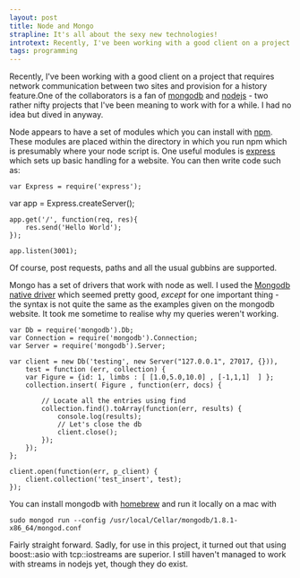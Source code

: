 ```yaml
---
layout: post
title: Node and Mongo
strapline: It's all about the sexy new technologies!
introtext: Recently, I've been working with a good client on a project that requires network communication between two sites and provision for a history feature.
tags: programming
---
```


Recently, I've been working with a good client on a project that requires network communication between two sites and provision for a history feature.One of the collaborators is a fan of [mongodb](http://www.mongodb.org/) and [nodejs](http://nodejs.org/) - two rather nifty projects that I've been meaning to work with for a while. I had no idea but dived in anyway.


Node appears to have a set of modules which you can install with [npm](http://npmjs.org/). These modules are placed within the directory in which you run npm which is presumably where your node script is. One useful modules is [express](http://expressjs.com/) which sets up basic handling for a website. You can then write code such as:

	var Express = require('express');
  var app = Express.createServer();

	app.get('/', function(req, res){
    	res.send('Hello World');
	});

	app.listen(3001);


Of course, post requests, paths and all the usual gubbins are supported.


Mongo has a set of drivers that work with node as well. I used the [Mongodb native driver](https://github.com/christkv/node-mongodb-native) which seemed pretty good, *except* for one important thing - the syntax is not quite the same as the examples given on the mongodb website. It took me sometime to realise why my queries weren't working.

	var Db = require('mongodb').Db;
	var Connection = require('mongodb').Connection;
	var Server = require('mongodb').Server;

	var client = new Db('testing', new Server("127.0.0.1", 27017, {})),
		test = function (err, collection) {
		var Figure = {id: 1, limbs : [ [1.0,5.0,10.0] , [-1,1,1]  ] };
		collection.insert( Figure , function(err, docs) {

        	// Locate all the entries using find
        	collection.find().toArray(function(err, results) {
				console.log(results);    
				// Let's close the db
				client.close();
        	});
		});
    };

	client.open(function(err, p_client) {
  		client.collection('test_insert', test);
	});


You can install mongodb with [homebrew](https://github.com/mxcl/homebrew) and run it locally on a mac with 

	sudo mongod run --config /usr/local/Cellar/mongodb/1.8.1-x86_64/mongod.conf

Fairly straight forward. Sadly, for use in this project, it turned out that using boost::asio with tcp::iostreams are superior. I still haven't managed to work with streams in nodejs yet, though they do exist.
